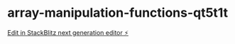 # array-manipulation-functions-qt5t1t

[Edit in StackBlitz next generation editor ⚡️](https://stackblitz.com/~/github.com/rajatshrm143/array-manipulation-functions-qt5t1t)